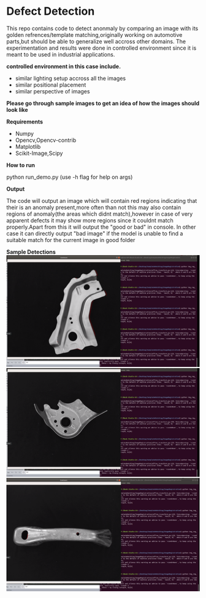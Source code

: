 # Defect Detection
This repo contains code to detect anonmaly by comparing an image with its golden refrences/template matching,originally working on automotive parts,but should be able to generalize well accross other domains.
The experimentation and results were done in controlled environment since it is meant to be used in industrial applications.

**controlled environment in this case include.**

- similar lighting setup accross all the images
- similar positional placement
- similar perspective of images

**Please go through sample images to get an idea of how the images should look like**

**Requirements**

- Numpy
- Opencv,Opencv-contrib 
- Matplotlib
- Scikit-Image,Scipy


**How to run**

python run_demo.py <path to good samples folder> <path to image which is to be analyzed for anomaly>
(use -h flag for help on args)
  
 **Output**

The code will output an image which will contain red regions indicating that their is an anomaly present,more often than not this may also contain regions of anomaly(the areas which didnt match),however in case of very apparent defects it may show more regions since it couldnt match properly.Apart from this it will output the "good or bad" in console.
In other case it can directly output "bad image" if the model is unable to find a suitable match for the current image in good folder

**Sample Detections**
![sample detection1 ](https://github.com/learnermaxRL/AnomalyDetection/blob/master/media/def1.png)
![sample detection2 ](https://github.com/learnermaxRL/AnomalyDetection/blob/master/media/def3.png)
![sample detection3 ](https://github.com/learnermaxRL/AnomalyDetection/blob/master/media/def6.png)

